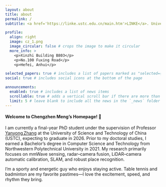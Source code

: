 ```yaml
---
layout: about
title: about
permalink: /
subtitle: <a href='https://linke.ustc.edu.cn/main.htm'>LINKE</a>. University of Science and Technology of China（USTC)

profile:
  align: right
  image: cz_1.png
  image_circular: false # crops the image to make it circular
  more_info: >
    <p>Xinzhi Building B803</p>
    <p>No.100 Fuxing Road</p>
    <p>Hefei, Anhui</p>

selected_papers: true # includes a list of papers marked as "selected={true}"
social: true # includes social icons at the bottom of the page

announcements:
  enabled: true # includes a list of news items
  scrollable: true # adds a vertical scroll bar if there are more than 3 news items
  limit: 5 # leave blank to include all the news in the `_news` folder
---
```


#### Welcome to Chengzhen Meng’s Homepage! 👋

I am currently a final-year PhD student under the supervision of Professor [Yanyong Zhang](http://staff.ustc.edu.cn/~yanyongz/) at the University of Science and Technology of China (USTC), expecting to graduate in 2026. Prior to my doctoral studies, I earned a Bachelor’s degree in Computer Science and Technology from Northwestern Polytechnical University in 2021. My research primarily focuses on mmWave sensing, radar–camera fusion, LiDAR–camera automatic calibration, SLAM, and robust place recognition.

I’m a sporty and energetic guy who enjoys staying active. Table tennis and badminton are my favorite pastimes—I love the excitement, speed, and rhythm they bring.
